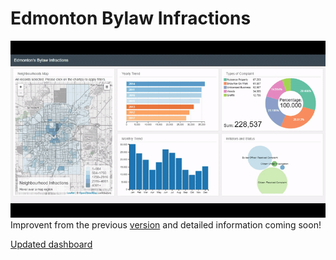 # Edmonton Bylaw Infractions
![](bylaw_infractions2.gif)
<br>
Improvent from the previous [version](https://github.com/mikelotis/Edmonton-Bylaw-Infractions-Outdated) and detailed information coming soon!

[Updated dashboard](https://mikelotis.github.io/Edmonton-Bylaw-Infractions-Updated/)
